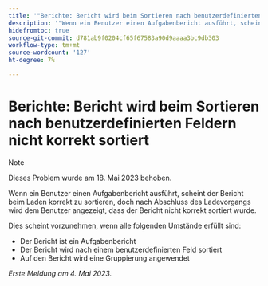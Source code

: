 ```yaml
---
title: '"Berichte: Bericht wird beim Sortieren nach benutzerdefinierten Feldern nicht korrekt sortiert'
description: '"Wenn ein Benutzer einen Aufgabenbericht ausführt, scheint der Bericht beim Laden korrekt zu sortieren, doch nach Abschluss des Ladevorgangs wird dem Benutzer angezeigt, dass der Bericht nicht korrekt sortiert wurde. '
hidefromtoc: true
source-git-commit: d781ab9f0204cf65f67583a90d9aaaa3bc9db303
workflow-type: tm+mt
source-wordcount: '127'
ht-degree: 7%

---
```



# Berichte: Bericht wird beim Sortieren nach benutzerdefinierten Feldern nicht korrekt sortiert

>[!NOTE]
>
>Dieses Problem wurde am 18. Mai 2023 behoben.

Wenn ein Benutzer einen Aufgabenbericht ausführt, scheint der Bericht beim Laden korrekt zu sortieren, doch nach Abschluss des Ladevorgangs wird dem Benutzer angezeigt, dass der Bericht nicht korrekt sortiert wurde.

Dies scheint vorzunehmen, wenn alle folgenden Umstände erfüllt sind:

* Der Bericht ist ein Aufgabenbericht
* Der Bericht wird nach einem benutzerdefinierten Feld sortiert
* Auf den Bericht wird eine Gruppierung angewendet

_Erste Meldung am 4. Mai 2023._



